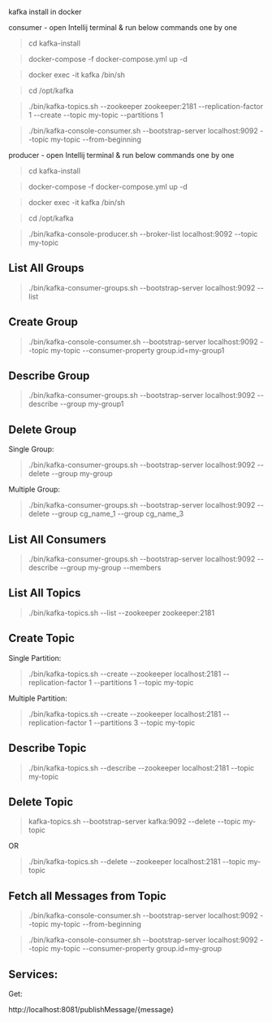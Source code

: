 kafka install in docker

consumer - open Intellij terminal & run below commands one by one

> cd kafka-install

> docker-compose -f docker-compose.yml up -d

> docker exec -it kafka /bin/sh

> cd /opt/kafka

> ./bin/kafka-topics.sh --zookeeper zookeeper:2181 --replication-factor 1 --create --topic my-topic --partitions 1

> ./bin/kafka-console-consumer.sh --bootstrap-server localhost:9092 --topic my-topic --from-beginning

producer - open Intellij terminal & run below commands one by one

> cd kafka-install

> docker-compose -f docker-compose.yml up -d

> docker exec -it kafka /bin/sh

> cd /opt/kafka

> ./bin/kafka-console-producer.sh --broker-list localhost:9092 --topic my-topic


List All Groups
------------------
> ./bin/kafka-consumer-groups.sh --bootstrap-server localhost:9092 --list

Create Group
----------------
> ./bin/kafka-console-consumer.sh --bootstrap-server localhost:9092 --topic my-topic --consumer-property group.id=my-group1

Describe Group
------------------
> ./bin/kafka-consumer-groups.sh --bootstrap-server localhost:9092 --describe --group my-group1

Delete Group
------------------
Single Group:       

> ./bin/kafka-consumer-groups.sh --bootstrap-server localhost:9092 --delete --group my-group

Multiple Group: 

> ./bin/kafka-consumer-groups.sh --bootstrap-server localhost:9092 --delete --group cg_name_1 --group cg_name_3

List All Consumers
-------------------
> ./bin/kafka-consumer-groups.sh --bootstrap-server localhost:9092 --describe --group my-group  --members


List All Topics
-------------------
> ./bin/kafka-topics.sh --list --zookeeper zookeeper:2181

Create Topic
-------------------

Single Partition:   
> ./bin/kafka-topics.sh --create --zookeeper localhost:2181 --replication-factor 1 --partitions 1 --topic my-topic

Multiple Partition: 
> ./bin/kafka-topics.sh --create --zookeeper localhost:2181 --replication-factor 1 --partitions 3 --topic my-topic

Describe Topic
------------------
> ./bin/kafka-topics.sh --describe --zookeeper localhost:2181 --topic my-topic

Delete Topic
------------------
> kafka-topics.sh --bootstrap-server kafka:9092 --delete --topic my-topic

OR

> ./bin/kafka-topics.sh --delete --zookeeper localhost:2181 --topic my-topic


Fetch all Messages from Topic
------------------------------
> ./bin/kafka-console-consumer.sh --bootstrap-server localhost:9092 --topic my-topic --from-beginning

> ./bin/kafka-console-consumer.sh --bootstrap-server localhost:9092 --topic my-topic --consumer-property group.id=my-group


Services:
---------------
Get:

http://localhost:8081/publishMessage/{message}

